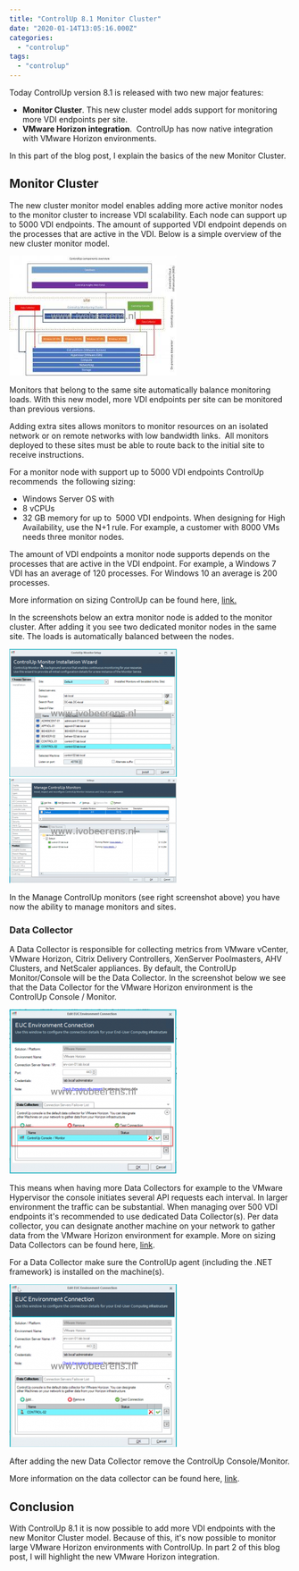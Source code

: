 ```yaml
---
title: "ControlUp 8.1 Monitor Cluster"
date: "2020-01-14T13:05:16.000Z"
categories: 
  - "controlup"
tags: 
  - "controlup"
---
```


Today ControlUp version 8.1 is released with two new major features:

- **Monitor Cluster**. This new cluster model adds support for monitoring more VDI endpoints per site.
- **VMware Horizon integration**.  ControlUp has now native integration with VMware Horizon environments.

In this part of the blog post, I explain the basics of the new Monitor Cluster.

## Monitor Cluster

The new cluster monitor model enables adding more active monitor nodes to the monitor cluster to increase VDI scalability. Each node can support up to 5000 VDI endpoints. The amount of supported VDI endpoint depends on the processes that are active in the VDI. Below is a simple overview of the new cluster monitor model.

[![](images/Overview-3-300x214.jpg)](https://www.ivobeerens.nl/wp-content/uploads/2019/12/Overview-3-scaled.jpg)

Monitors that belong to the same site automatically balance monitoring loads. With this new model, more VDI endpoints per site can be monitored than previous versions.

Adding extra sites allows monitors to monitor resources on an isolated network or on remote networks with low bandwidth links.  All monitors deployed to these sites must be able to route back to the initial site to receive instructions.

For a monitor node with support up to 5000 VDI endpoints ControlUp recommends  the following sizing:

- Windows Server OS with
- 8 vCPUs
- 32 GB memory for up to  5000 VDI endpoints. When designing for High Availability, use the N+1 rule. For example, a customer with 8000 VMs needs three monitor nodes.

The amount of VDI endpoints a monitor node supports depends on the processes that are active in the VDI endpoint. For example, a Windows 7 VDI has an average of 120 processes. For Windows 10 an average is 200 processes.

More information on sizing ControlUp can be found here, [link.](https://support.controlup.com/hc/en-us/articles/360003418597-Sizing-Guidelines-for-ControlUp-v8-x)

In the screenshots below an extra monitor node is added to the monitor cluster. After adding it you see two dedicated monitor nodes in the same site. The loads is automatically balanced between the nodes.

[![](images/monitor1-300x229.png)](https://www.ivobeerens.nl/wp-content/uploads/2019/12/monitor1.png) [![](images/monitor2-300x187.png)](https://www.ivobeerens.nl/wp-content/uploads/2019/12/monitor2.png)

In the Manage ControlUp monitors (see right screenshot above) you have now the ability to manage monitors and sites.

### Data Collector

A Data Collector is responsible for collecting metrics from VMware vCenter, VMware Horizon, Citrix Delivery Controllers, XenServer Poolmasters, AHV Clusters, and NetScaler appliances. By default, the ControlUp Monitor/Console will be the Data Collector. In the screenshot below we see that the Data Collector for the VMware Horizon environment is the ControlUp Console / Monitor.

[![](images/console1-300x294.png)](https://www.ivobeerens.nl/wp-content/uploads/2019/12/console1.png)

This means when having more Data Collectors for example to the VMware Hypervisor the console initiates several API requests each interval. In larger environment the traffic can be substantial. When managing over 500 VDI endpoints it's recommended to use dedicated Data Collector(s). Per data collector, you can designate another machine on your network to gather data from the VMware Horizon environment for example. More on sizing Data Collectors can be found here, [link](https://support.controlup.com/hc/en-us/articles/360002162597).

For a Data Collector make sure the ControlUp agent (including the .NET framework) is installed on the machine(s).

[![](images/console2-300x291.png)](https://www.ivobeerens.nl/wp-content/uploads/2019/12/console2.png)

After adding the new Data Collector remove the ControlUp Console/Monitor.

More information on the data collector can be found here, [link](https://support.controlup.com/hc/en-us/articles/360002162597).

## Conclusion

With ControlUp 8.1 it is now possible to add more VDI endpoints with the new Monitor Cluster model. Because of this, it's now possible to monitor large VMware Horizon environments with ControlUp. In part 2 of this blog post, I will highlight the new VMware Horizon integration.
